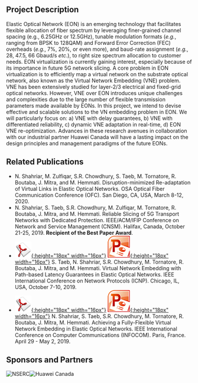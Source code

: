 ## Project Description

Elastic Optical Network (EON) is an emerging technology that facilitates flexible allocation of fiber spectrum by leveraging finer-grained channel spacing (e.g., 6.25GHz or 12.5GHz), tunable modulation formats (_e.g._, ranging from BPSK to 128QAM) and Forward Error Correction (FEC) overheads (_e.g._, 7%, 20%, or even more), and baud-rate assignment (_e.g._, 28, 47.5, 66 Gbaud/s _etc_.), to right size spectrum allocation to customer needs. EON virtualization is currently gaining interest, especially because of its importance in future 5G network slicing. A core problem in EON virtualization is to efficiently map a virtual network on the substrate optical network, also known as the Virtual Network Embedding (VNE) problem. VNE has been extensively studied for layer-2/3 electrical and fixed-grid optical networks. However, VNE over EON introduces unique challenges and complexities due to the large number of flexible transmission parameters made available by EONs. In this project, we intend to devise effective and scalable solutions to the VN embedding problem in EON. We will particularly focus on: a) VNE with delay guarantees, b) VNE with differentiated reliability, c) dynamic VNE adaptation in real-time, d) EON VNE re-optimization. Advances in these research avenues in collaboration with our industrial partner Huawei Canada will have a lasting impact on the design principles and management paradigms of the future EONs.

## Related Publications
- N. Shahriar, M. Zulfiqar, S.R. Chowdhury, S. Taeb, M. Tornatore, R. Boutaba, J. Mitra, and M. Hemmati. Disruption-minimized Re-adaptation of Virtual Links in Elastic Optical Networks. OSA Optical Fiber Communication Conference (OFC). San Diego, CA, USA, March 8-12, 2020.
- N. Shahriar, S. Taeb, S.R. Chowdhury, M. Zulfiqar, M. Tornatore, R. Boutaba, J. Mitra, and M. Hemmati. Reliable Slicing of 5G Transport Networks with Dedicated Protection. IEEE/ACM/IFIP Conference on Network and Service Management (CNSM). Halifax, Canada, October 21-25, 2019. **Recipient of the Best Paper Award**.
- [![Paper](assets/pdflogo.gif){:height="18px" width="16px"}](http://rboutaba.cs.uwaterloo.ca/Papers/Conferences/2019/TaebICNP19.pdf) [![Slides](assets/slideslogo.gif){:height="18px" width="16px"}](http://rboutaba.cs.uwaterloo.ca/Papers/Conferences/2019/TaebICNP19Slides.pdf) S. Taeb, N. Shahriar, S.R. Chowdhury, M. Tornatore, R. Boutaba, J. Mitra, and M. Hemmati. Virtual Network Embedding with Path-based Latency Guarantees in Elastic Optical Networks. IEEE International Conference on Network Protocols (ICNP). Chicago, IL, USA, October 7-10, 2019.
- [![Paper](assets/pdflogo.gif){:height="18px" width="16px"}](http://rboutaba.cs.uwaterloo.ca/Papers/Conferences/2019/ShahriarINFOCOM19.pdf) [![Slides](assets/slideslogo.gif){:height="18px" width="16px"}](http://rboutaba.cs.uwaterloo.ca/Papers/Conferences/2019/ShahriarINFOCOM19Slides.pdf) N. Shahriar, S. Taeb, S.R. Chowdhury, M. Tornatore, R. Boutaba, J. Mitra, M. Hemmati. Achieving a Fully-Flexible Virtual Network Embedding in Elastic Optical Networks. IEEE International Conference on Computer Communications (INFOCOM). Paris, France. April 29 - May 2, 2019.

## Sponsors and Partners
<img src="assets/nserc_logo.png" alt="NSERC" width="30%"/><img src="assets/huawei_logo.png" alt="Huawei Canada" width="30%"/>
